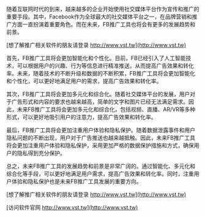 随着互联网时代的到来，越来越多的企业开始使用社交媒体平台作为宣传和推广的重要手段。其中，Facebook作为全球最大的社交媒体平台之一，在品牌营销和推广方面一直扮演着重要角色。而在未来，FB推广工具也将会有更多的发展趋势和前景。

[想了解推广相关软件的朋友请登录 http://www.vst.tw](http://www.vst.tw)

首先，FB推广工具将会更加智能化和个性化。目前，FB已经引入了人工智能技术，可以根据用户的兴趣、行为等信息进行精准推送，从而提高广告效果和转化率。未来，随着技术的不断升级和数据的不断积累，FB推广工具将会更加智能化和个性化，可以更好地满足用户的需求，提高广告效果和转化率。

其次，FB推广工具将会更加多元化和综合化。随着社交媒体平台的发展，用户对于广告形式和内容的要求也越来越高，简单的文字和图片已经无法满足需求。因此，未来FB推广工具将会更加多元化和综合化，包括视频、直播、AR/VR等多种形式，可以更好地吸引用户的注意力，提高广告效果和转化率。

最后，FB推广工具将会更加注重用户体验和隐私保护。随着数据泄露事件和用户隐私问题的不断出现，用户对于广告推送也越来越抵触。因此，未来FB推广工具将会更加注重用户体验和隐私保护，采用更加严格的数据保护措施和方式，确保用户的隐私得到充分保护。

总之，未来FB推广工具的发展趋势和前景是非常广阔的。通过智能化、多元化和综合化等手段，可以更好地满足用户需求，提高广告效果和转化率。同时，注重用户体验和隐私保护也是未来FB推广工具发展的重要方向。

[想了解推广相关软件的朋友请登录 http://www.vst.tw](http://www.vst.tw)


[访问软件官网 http://www.vst.tw](http://www.vst.tw)
